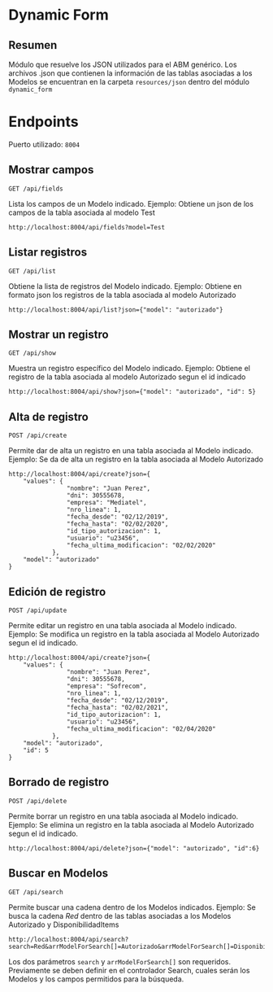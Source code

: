 # Dynamic Form

## Resumen

Módulo que resuelve los JSON utilizados para el ABM genérico. Los archivos .json que contienen la información de las tablas asociadas a los Modelos se encuentran en la carpeta `resources/json` dentro del módulo `dynamic_form`


# Endpoints

Puerto utilizado: `8004`

## Mostrar campos

    GET /api/fields

Lista los campos de un Modelo indicado.
Ejemplo: Obtiene un json de los campos de la tabla asociada al modelo Test

    http://localhost:8004/api/fields?model=Test

## Listar registros

    GET /api/list
    
Obtiene la lista de registros del Modelo indicado.
Ejemplo: Obtiene en formato json los registros de la tabla asociada al modelo Autorizado

    http://localhost:8004/api/list?json={"model": "autorizado"}

## Mostrar un registro

    GET /api/show

Muestra un registro específico del Modelo indicado.
Ejemplo: Obtiene el registro de la tabla asociada al modelo Autorizado segun el id indicado

    http://localhost:8004/api/show?json={"model": "autorizado", "id": 5}

## Alta de registro

    POST /api/create

Permite dar de alta un registro en una tabla asociada al Modelo indicado.
Ejemplo: Se da de alta un registro en la tabla asociada al Modelo Autorizado

    http://localhost:8004/api/create?json={
        "values": {
                    "nombre": "Juan Perez",
                    "dni": 30555678,
                    "empresa": "Mediatel",
                    "nro_linea": 1,
                    "fecha_desde": "02/12/2019",
                    "fecha_hasta": "02/02/2020",
                    "id_tipo_autorizacion": 1,
                    "usuario": "u23456", 
                    "fecha_ultima_modificacion": "02/02/2020"
                },
        "model": "autorizado"
    }

## Edición de registro

    POST /api/update

Permite editar un registro en una tabla asociada al Modelo indicado.
Ejemplo: Se modifica un registro en la tabla asociada al Modelo Autorizado segun el id indicado.

    http://localhost:8004/api/create?json={
        "values": {
                    "nombre": "Juan Perez",
                    "dni": 30555678,
                    "empresa": "Sofrecom",
                    "nro_linea": 1,
                    "fecha_desde": "02/12/2019",
                    "fecha_hasta": "02/02/2021",
                    "id_tipo_autorizacion": 1,
                    "usuario": "u23456", 
                    "fecha_ultima_modificacion": "02/04/2020"
                },
        "model": "autorizado",
        "id": 5
    }

## Borrado de registro

    POST /api/delete

Permite borrar un registro en una tabla asociada al Modelo indicado.
Ejemplo: Se elimina un registro en la tabla asociada al Modelo Autorizado segun el id indicado.

    http://localhost:8004/api/delete?json={"model": "autorizado", "id":6}

## Buscar en Modelos

    GET /api/search

Permite buscar una cadena dentro de los Modelos indicados.
Ejemplo: Se busca la cadena *Red* dentro de las tablas asociadas a los Modelos Autorizado y DisponibilidadItems

    http://localhost:8004/api/search?search=Red&arrModelForSearch[]=Autorizado&arrModelForSearch[]=DisponibilidadItems

Los dos parámetros `search` y `arrModelForSearch[]` son requeridos.
Previamente se deben definir en el controlador Search, cuales serán los Modelos y los campos permitidos para la búsqueda.

